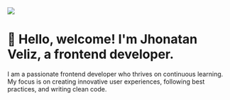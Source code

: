 <div id="header" aling="center">
    <img src="https://giphy.com/clips/moon-sweet-dreams-sweetdreams-JguzdF3Ceu9AInS2lv">
    <h1 aling="center">&#x1F44B; Hello, welcome! I'm Jhonatan Veliz, a frontend developer.</h1>
    <p aling="center" >I am a passionate frontend developer who thrives on continuous learning. My focus is on creating innovative user experiences, following best practices, and writing clean code.</p>
</div>
